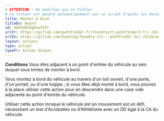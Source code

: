 ```yaml
---
# ATTENTION : Ne modifiez pas ce fichier
# Ce fichier est généré automatiquement par un script d'après les données du module Foundry VTT officiel et de sa traduction
title: Monter à bord
titleEn: Board
id: bG91dbtbgOnw7Ofx
urlFr: https://gitlab.com/pathfinder-fr/foundryvtt-pathfinder2-fr/-/blob/master/data/actions/bG91dbtbgOnw7Ofx.htm
urlEn: https://gitlab.com/hooking/foundry-vtt---pathfinder-2e/-/blob/master/packs/data/actions.db/board.json
layout: actions
type: action
typeFr: Action Unique
---
```

**Conditions** Vous êtes adjacent à un point d'entrée du véhicule au sein duquel vous tentez de monter à bord.

Vous montez à bord du véhicule au travers d'un toit ouvert, d'une porte, d'un portail, ou d'une trappe ; si vous êtes déjà monté à bord, vous pouvez à la place utiliser cette action pour en descendre dans une case vide adjacente au point d'entrée du véhicule.

Utiliser cette action lorsque le véhicule est en mouvement est un défi, nécessitant un test d'Acrobaties ou d'Athlétisme avec un DD égal à la CA du véhicule.
